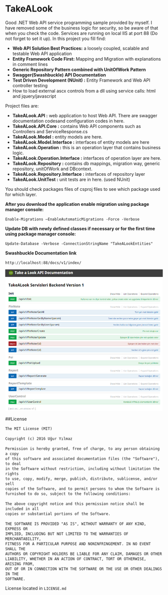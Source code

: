 # TakeALook
Good .NET Web API service programming sample provided by myself. I have removed some of the business logic for security, so be aware of that when you check the code. Services are running on local IIS at port 88 (Do not forget to set it up). In this project you fill find:
 - **Web API Solution Best Practices:** a loosely coupled, scalable and testable Web API application
 - **Entity Framework Code First:** Mapping and Migration with explanations in comment lines
 - **Generic Repository Pattern combined with UnitOfWork Pattern**
 - **Swagger(Swashbuckle) API Documentation**
 - **Test Driven Development (NUnit) :** Entity Framework and Web API controller testing
 - How to load external ascx controls from a dll using service calls: html and jquery/javascript 


Project files are: 
 - **TakeALook.API :** web application to host Web API. There are swagger documentation codesand configuration codes in here.
 - **TakeALook.API.Core :** contains Web API components such as Controllers and ServiceResponse.cs
 - **TakeALook.Model :** entity models are here.
 - **TakeALook.Model.Interface :** interfaces of entity models are here
 - **TakeALook.Operation :** this is an operation layer that contains business logic.
 - **TakeALook.Operation.Interface :** interfaces of operation layer are here.
 - **TakeALook.Repository :** contains db mappings, migration way, generic repository, unitOfWork and DBcontext.
 - **TakeALook.Repository.Interface :** interfaces of repository layer
 - **TakeALook.UnitTest :** unit tests are in here. (used NUnit)

You should check packages files of csproj files to see which package used for which layer.

**After you download the application enable migration using package manager console:**

    Enable-Migrations –EnableAutomaticMigrations -Force -Verbose

**Update DB with newly defined classes if necessary or for the first time using package manager console:**

    Update-Database -Verbose -ConnectionStringName "TakeALookEntities" 

**Swashbuckle Documentation link**

    http://localhost:88/docs/v1/index/

![alt tag](https://raw.githubusercontent.com/yilmazuur/TakeALook/master/screenshot.PNG)

##License
```
The MIT License (MIT)

Copyright (c) 2016 Uğur Yılmaz

Permission is hereby granted, free of charge, to any person obtaining a copy
of this software and associated documentation files (the "Software"), to deal
in the Software without restriction, including without limitation the rights
to use, copy, modify, merge, publish, distribute, sublicense, and/or sell
copies of the Software, and to permit persons to whom the Software is
furnished to do so, subject to the following conditions:

The above copyright notice and this permission notice shall be included in all
copies or substantial portions of the Software.

THE SOFTWARE IS PROVIDED "AS IS", WITHOUT WARRANTY OF ANY KIND, EXPRESS OR
IMPLIED, INCLUDING BUT NOT LIMITED TO THE WARRANTIES OF MERCHANTABILITY,
FITNESS FOR A PARTICULAR PURPOSE AND NONINFRINGEMENT. IN NO EVENT SHALL THE
AUTHORS OR COPYRIGHT HOLDERS BE LIABLE FOR ANY CLAIM, DAMAGES OR OTHER
LIABILITY, WHETHER IN AN ACTION OF CONTRACT, TORT OR OTHERWISE, ARISING FROM,
OUT OF OR IN CONNECTION WITH THE SOFTWARE OR THE USE OR OTHER DEALINGS IN THE
SOFTWARE.
```
License located in `LICENSE.md`


